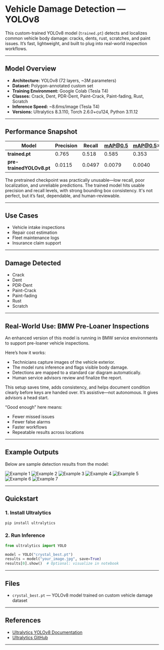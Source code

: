 
# Vehicle Damage Detection — YOLOv8

This custom-trained YOLOv8 model (`trained.pt`) detects and localizes common vehicle body damage: cracks, dents, rust, scratches, and paint issues. It’s fast, lightweight, and built to plug into real-world inspection workflows.

---

## Model Overview

- **Architecture:** YOLOv8 (72 layers, ~3M parameters)  
- **Dataset:** Polygon-annotated custom set  
- **Training Environment:** Google Colab (Tesla T4)  
- **Classes:** Crack, Dent, PDR-Dent, Paint-Crack, Paint-fading, Rust, Scratch  
- **Inference Speed:** ~8.6ms/image (Tesla T4)  
- **Versions:** Ultralytics 8.3.110, Torch 2.6.0+cu124, Python 3.11.12

---

## Performance Snapshot

| Model              | Precision | Recall | mAP@0.5 | mAP@0.5:0.95 |
|-------------------|-----------|--------|--------|--------------|
| **trained.pt**   | 0.765     | 0.518  | 0.585  | 0.353        |
| **pre-trainedYOLOv8.pt** | 0.0115    | 0.0497 | 0.0079 | 0.0040       |

The pretrained checkpoint was practically unusable—low recall, poor localization, and unreliable predictions. The trained model hits usable precision and recall levels, with strong bounding box consistency. It's not perfect, but it’s fast, dependable, and human-reviewable.

---

## Use Cases

- Vehicle intake inspections  
- Repair cost estimation  
- Fleet maintenance logs  
- Insurance claim support  

---

## Damage Detected
- Crack
- Dent
- PDR-Dent
- Paint-Crack
- Paint-fading
- Rust
- Scratch

---

## Real-World Use: BMW Pre-Loaner Inspections

An enhanced version of this model is running in BMW service environments to support pre-loaner vehicle inspections.

Here’s how it works:
- Technicians capture images of the vehicle exterior.
- The model runs inference and flags visible body damage.
- Detections are mapped to a standard car diagram automatically.
- Human service advisors review and finalize the report.

This setup saves time, adds consistency, and helps document condition clearly before keys are handed over. It’s assistive—not autonomous. It gives advisors a head start.

“Good enough” here means:  
- Fewer missed issues  
- Fewer false alarms  
- Faster workflows  
- Repeatable results across locations

---
## Example Outputs

Below are sample detection results from the model:

![Example 1](https://raw.githubusercontent.com/ReverendBayes/vehicle_body_damage_detector/main/public/1.png)
![Example 2](https://raw.githubusercontent.com/ReverendBayes/vehicle_body_damage_detector/main/public/2.png)
![Example 3](https://raw.githubusercontent.com/ReverendBayes/vehicle_body_damage_detector/main/public/3.png)
![Example 4](https://raw.githubusercontent.com/ReverendBayes/vehicle_body_damage_detector/main/public/4.png)
![Example 5](https://raw.githubusercontent.com/ReverendBayes/vehicle_body_damage_detector/main/public/5.png)
![Example 6](https://raw.githubusercontent.com/ReverendBayes/vehicle_body_damage_detector/main/public/6.png)
![Example 7](https://raw.githubusercontent.com/ReverendBayes/vehicle_body_damage_detector/main/public/7.png)


---


## Quickstart

### 1. Install Ultralytics
```bash
pip install ultralytics
```

### 2. Run Inference
```python
from ultralytics import YOLO

model = YOLO("crystal_best.pt")
results = model("your_image.jpg", save=True)
results[0].show()  # Optional: visualize in notebook
```

---

## Files

- `crystal_best.pt` — YOLOv8 model trained on custom vehicle damage dataset

---

## References

- [Ultralytics YOLOv8 Documentation](https://docs.ultralytics.com/)  
- [Ultralytics GitHub](https://github.com/ultralytics/ultralytics)

---
